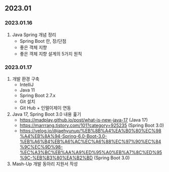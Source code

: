 ## 2023.01
### 2023.01.16
1. Java Spring 개념 정리  
   + Spring Boot 란, 장/단점
   + 좋은 객체 지향
   + 좋은 객체 지향 설계의 5가지 원칙
### 2023.01.17
   1. 개발 환경 구축
      + IntelliJ
      + Java 11
      + Spring Boot 2.7.x
      + Git 설치 
      + Git Hub + 인텔이제이 연동
   2. Java 17, Spring Boot 3.0 내용 훑기
      + https://madplay.github.io/post/what-is-new-java-17 (Java 17)
      + https://marrrang.tistory.com/101?category=925235 (Spring Boot 3.0)
      + https://velog.io/@jaehyunup/%EB%8B%A4%EA%B0%80%EC%98%A4%EB%8A%94-Spring-6.0-Boot-3.0-%EB%A6%B4%EB%A6%AC%EC%A6%88%EC%97%90%EC%84%9C%EC%9D%98-%EC%A3%BC%EB%AA%A9%ED%95%A0%EB%A7%8C%ED%95%9C-%EB%B3%80%EA%B2%BD (Spring Boot 3.0)
   3. Mash-Up 개발 동아리 지원서 작성

